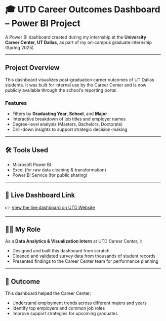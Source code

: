 # 🎓 UTD Career Outcomes Dashboard – Power BI Project

A Power BI dashboard created during my internship at the **University Career Center, UT Dallas**, as part of my on-campus graduate internship (Spring 2025).

---

##  Project Overview

This dashboard visualizes post-graduation career outcomes of UT Dallas students. It was built for internal use by the Career Center and is now publicly available through the school's reporting portal.

### Features

- Filters by **Graduating Year**, **School**, and **Major**
- Interactive breakdown of job titles and employer names
- Degree-level analysis (Masters, Bachelors, Doctorate)
- Drill-down insights to support strategic decision-making

---

## 🛠️ Tools Used

- Microsoft Power BI
- Excel (for raw data cleaning & transformation)
- Power BI Service (for public sharing)

---

## 🔗 Live Dashboard Link

👉 [View the live dashboard on UTD Website](https://career.utdallas.edu/career-outcomes/)  

---

## 🧑‍💼 My Role

As a **Data Analytics & Visualization Intern** at UTD Career Center, I:
- Designed and built this dashboard from scratch
- Cleaned and validated survey data from thousands of student records
- Presented findings to the Career Center team for performance planning

---

## 🏁 Outcome

This dashboard helped the Career Center:
- Understand employment trends across different majors and years
- Identify top employers and common job roles
- Improve support strategies for upcoming graduates
